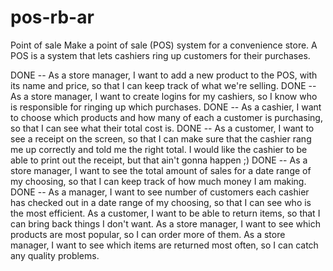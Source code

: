 pos-rb-ar
=========
Point of sale
Make a point of sale (POS) system for a convenience store. A POS is a system that lets cashiers ring up customers for their purchases.

DONE -- As a store manager, I want to add a new product to the POS, with its name and price, so that I can keep track of what we're selling.
DONE -- As a store manager, I want to create logins for my cashiers, so I know who is responsible for ringing up which purchases.
DONE -- As a cashier, I want to choose which products and how many of each a customer is purchasing, so that I can see what their total cost is.
DONE -- As a customer, I want to see a receipt on the screen, so that I can make sure that the cashier rang me up correctly and told me the right total. I would like the cashier to be able to print out the receipt, but that ain't gonna happen ;)
DONE -- As a store manager, I want to see the total amount of sales for a date range of my choosing, so that I can keep track of how much money I am making.
DONE -- As a manager, I want to see number of customers each cashier has checked out in a date range of my choosing, so that I can see who is the most efficient.
As a customer, I want to be able to return items, so that I can bring back things I don't want.
As a store manager, I want to see which products are most popular, so I can order more of them.
As a store manager, I want to see which items are returned most often, so I can catch any quality problems.
